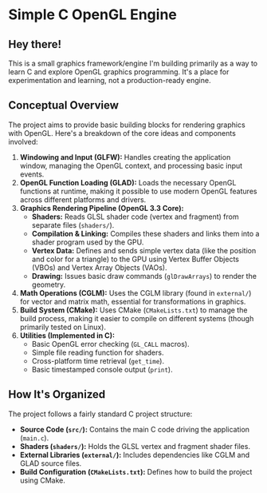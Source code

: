 # Simple C OpenGL Engine

## Hey there!

This is a small graphics framework/engine I'm building primarily as a way to learn C and explore OpenGL graphics programming. It's a place for experimentation and learning, not a production-ready engine.

## Conceptual Overview

The project aims to provide basic building blocks for rendering graphics with OpenGL. Here's a breakdown of the core ideas and components involved:

1.  **Windowing and Input (GLFW):** Handles creating the application window, managing the OpenGL context, and processing basic input events.
2.  **OpenGL Function Loading (GLAD):** Loads the necessary OpenGL functions at runtime, making it possible to use modern OpenGL features across different platforms and drivers.
3.  **Graphics Rendering Pipeline (OpenGL 3.3 Core):**
    *   **Shaders:** Reads GLSL shader code (vertex and fragment) from separate files (`shaders/`).
    *   **Compilation & Linking:** Compiles these shaders and links them into a shader program used by the GPU.
    *   **Vertex Data:** Defines and sends simple vertex data (like the position and color for a triangle) to the GPU using Vertex Buffer Objects (VBOs) and Vertex Array Objects (VAOs).
    *   **Drawing:** Issues basic draw commands (`glDrawArrays`) to render the geometry.
4.  **Math Operations (CGLM):** Uses the CGLM library (found in `external/`) for vector and matrix math, essential for transformations in graphics.
5.  **Build System (CMake):** Uses CMake (`CMakeLists.txt`) to manage the build process, making it easier to compile on different systems (though primarily tested on Linux).
6.  **Utilities (Implemented in C):**
    *   Basic OpenGL error checking (`GL_CALL` macros).
    *   Simple file reading function for shaders.
    *   Cross-platform time retrieval (`get_time`).
    *   Basic timestamped console output (`print`).

## How It's Organized

The project follows a fairly standard C project structure:

*   **Source Code (`src/`):** Contains the main C code driving the application (`main.c`).
*   **Shaders (`shaders/`):** Holds the GLSL vertex and fragment shader files.
*   **External Libraries (`external/`):** Includes dependencies like CGLM and GLAD source files.
*   **Build Configuration (`CMakeLists.txt`):** Defines how to build the project using CMake.
